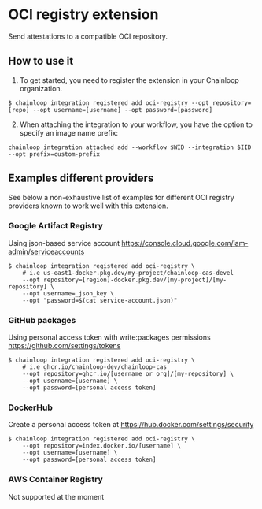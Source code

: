 # OCI registry extension

Send attestations to a compatible OCI repository.

## How to use it

1. To get started, you need to register the extension in your Chainloop organization.

```console
$ chainloop integration registered add oci-registry --opt repository=[repo] --opt username=[username] --opt password=[password]
```

2. When attaching the integration to your workflow, you have the option to specify an image name prefix:

```console
chainloop integration attached add --workflow $WID --integration $IID --opt prefix=custom-prefix
```

## Examples different providers

See below a non-exhaustive list of examples for different OCI registry providers known to work well with this extension.

### Google Artifact Registry

Using json-based service account https://console.cloud.google.com/iam-admin/serviceaccounts

```console
$ chainloop integration registered add oci-registry \
    # i.e us-east1-docker.pkg.dev/my-project/chainloop-cas-devel
    --opt repository=[region]-docker.pkg.dev/[my-project]/[my-repository] \
    --opt username=_json_key \
    --opt "password=$(cat service-account.json)"
```

### GitHub packages

Using personal access token with write:packages permissions https://github.com/settings/tokens

```console
$ chainloop integration registered add oci-registry \
    # i.e ghcr.io/chainloop-dev/chainloop-cas
    --opt repository=ghcr.io/[username or org]/[my-repository] \
    --opt username=[username] \
    --opt password=[personal access token]
```

### DockerHub

Create a personal access token at https://hub.docker.com/settings/security

```console
$ chainloop integration registered add oci-registry \
    --opt repository=index.docker.io/[username] \
    --opt username=[username] \
    --opt password=[personal access token]
```

### AWS Container Registry

Not supported at the moment
